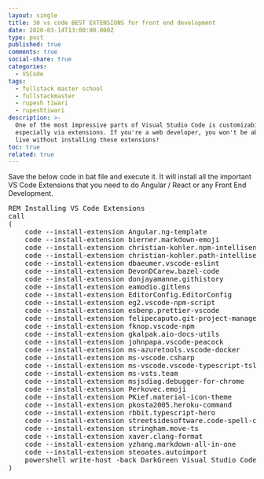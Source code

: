 ```yaml
---
layout: single
title: 30 vs code BEST EXTENSIONS for front end development
date: 2020-03-14T13:00:00.000Z
type: post
published: true
comments: true
social-share: true
categories:
  - VSCode
tags:
  - fullstack master school
  - fullstackmaster
  - rupesh tiwari
  - rupeshtiwari
description: >-
  One of the most impressive parts of Visual Studio Code is customizability,
  especially via extensions. If you're a web developer, you won't be able to
  live without installing these extensions!
toc: true
related: true
---
```


<p><!-- wp:paragraph --></p>
<p>Save the below code in bat file and execute it. It will install all the important VS Code Extensions that you need to do Angular / React or any Front End Development. </p>
<p><!-- /wp:paragraph --></p>
<p><!-- wp:enlighter/codeblock {"language":"msdos"} --></p>
<pre class="EnlighterJSRAW" data-enlighter-language="msdos" data-enlighter-theme="" data-enlighter-highlight="" data-enlighter-linenumbers="" data-enlighter-lineoffset="" data-enlighter-title="" data-enlighter-group="">REM Installing VS Code Extensions
call 
(
    code --install-extension Angular.ng-template
    code --install-extension bierner.markdown-emoji
    code --install-extension christian-kohler.npm-intellisense
    code --install-extension christian-kohler.path-intellisense
    code --install-extension dbaeumer.vscode-eslint
    code --install-extension DevonDCarew.bazel-code
    code --install-extension donjayamanne.githistory
    code --install-extension eamodio.gitlens
    code --install-extension EditorConfig.EditorConfig
    code --install-extension eg2.vscode-npm-script
    code --install-extension esbenp.prettier-vscode
    code --install-extension felipecaputo.git-project-manager
    code --install-extension fknop.vscode-npm
    code --install-extension gkalpak.aio-docs-utils
    code --install-extension johnpapa.vscode-peacock
    code --install-extension ms-azuretools.vscode-docker
    code --install-extension ms-vscode.csharp
    code --install-extension ms-vscode.vscode-typescript-tslint-plugin
    code --install-extension ms-vsts.team
    code --install-extension msjsdiag.debugger-for-chrome
    code --install-extension Perkovec.emoji
    code --install-extension PKief.material-icon-theme
    code --install-extension pkosta2005.heroku-command
    code --install-extension rbbit.typescript-hero
    code --install-extension streetsidesoftware.code-spell-checker
    code --install-extension stringham.move-ts
    code --install-extension xaver.clang-format
    code --install-extension yzhang.markdown-all-in-one
    code --install-extension steoates.autoimport
    powershell write-host -back DarkGreen Visual Studio Code Extensions are installed
)</pre>
<p><!-- /wp:enlighter/codeblock --></p>
<p><!-- wp:block {"ref":3197} /--></p>
